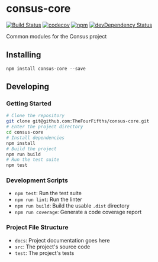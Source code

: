 # consus-core

[![Build Status](https://travis-ci.org/TheFourFifths/consus-core.svg?branch=dev)](https://travis-ci.org/TheFourFifths/consus-core)
[![codecov](https://codecov.io/gh/TheFourFifths/consus-core/branch/dev/graph/badge.svg)](https://codecov.io/gh/TheFourFifths/consus-core)
[![npm](https://img.shields.io/npm/v/consus-core.svg)](https://www.npmjs.com/package/consus-core)
[![devDependency Status](https://david-dm.org/TheFourFifths/consus-core/dev-status.svg)](https://david-dm.org/TheFourFifths/consus-core?type=dev)

Common modules for the Consus project

## Installing

`npm install consus-core --save`

## Developing

### Getting Started

```bash
# Clone the repository
git clone git@github.com:TheFourFifths/consus-core.git
# Enter the project directory
cd consus-core
# Install dependencies
npm install
# Build the project
npm run build
# Run the test suite
npm test
```

### Development Scripts

* `npm test`: Run the test suite
* `npm run lint`: Run the linter
* `npm run build`: Build the usable `.dist` directory
* `npm run coverage`: Generate a code coverage report

### Project File Structure

* `docs`: Project documentation goes here
* `src`: The project's source code
* `test`: The project's tests
